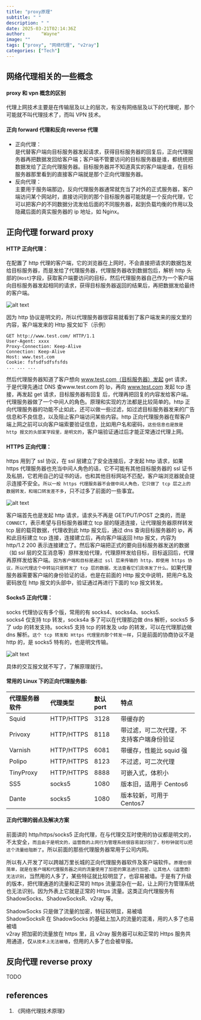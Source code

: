 ```yaml
---
title: "proxy原理"
subtitle: " "
description: " "
date: 2025-03-21T02:14:36Z
author:      "Wayne"
image: ""
tags: ["proxy", "网络代理", "v2ray"]
categories: ["Tech"]
---
```


## 网络代理相关的一些概念

#### proxy 和 vpn 概念的区别

代理上网技术主要是在传输层及以上的层次，有没有网络层及以下的代理呢，那个可能就不叫代理技术了，而叫 VPN 技术。

#### 正向 forward 代理和反向 reverse 代理

- 正向代理：  
  是代替客户端向目标服务器发起请求，获得目标服务器的回复后，正向代理服务器再把数据发回给客户端；客户端不管要访问的目标服务器是谁，都统统把数据发给了正向代理服务器。目标服务器并不知道真实的客户端是谁，在目标服务器那里看到的直接客户端就是那个正向代理服务器。
- 反向代理：  
  主要用于服务端那边，反向代理服务器通常就充当了对外的正式服务器，客户端访问某个网站时，直接访问到的那个目标服务器可能就是一个反向代理，它可以把客户的不同数据分流发给后面的不同服务器，起到负载均衡的作用以及隐藏后面的真实服务器的 ip 地址，如 Nginx。

## 正向代理 forward proxy

#### HTTP 正向代理：

在配置了 http 代理的客户端，它的浏览器在上网时，不会直接把请求的数据包发给目标服务器，而是发给了代理服务器，代理服务器收到数据包后，解析 http 头部的(`Host`)字段，获取客户端要访问的目标，然后代理服务器自己作为一个客户端向目标服务器发起相同的请求，获得目标服务器返回的结果后，再把数据发给最终的客户端。

![alt text](/img/image-29.png)

因为 http 协议是明文的，所以代理服务器很容易就看到了客户端发来的报文里的内容，客户端发来的 Http 报文如下（示例）

```
GET http://www.test.com/ HTTP/1.1
User-Agent: xxxx
Proxy-Connection: Keep-Alive
Connection: Keep-Alive
Host: www.test.com
Cookie: fsfsdfsdfsfsfds
... ... ...
```

然后代理服务器知道了客户想向 www.test.com（目标服务器）发起 get 请求，于是代理先通过 DNS 查www.test.com 的 Ip，再向 www.test.com 发起 tcp 连接，再发起 get 请求，目标服务器有回复
后，代理再把回复的内容发给客户端。代理服务器做了一个中间人的角色。原理和实现的方法都是比较简单的。http 正向代理服务器的功能不止如此，还可以做一些过滤，如过滤目标服务器发来的广告信息和不良信息，以及阻止客户端访问某些内容。http 正向代理服务器在帮客户端上网之前可以向客户端索要验证信息，比如用户名和密码，`这些信息也是放是 http 报文的头部某字段里，是明文的`，客户端验证通过后才能正常通过代理上网。

#### HTTPS 正向代理：

https 用到了 ssl 协议，在 ssl 层建立了安全连接后，才发起 http 请求，如果 https 代理服务器也充当中间人角色的话，它不可能有其他目标服务器的 ssl 证书及私钥，它若用自己的证书的话，也和其他目标网站不匹配，客户端浏览器就会提示连接不安全。`所以一般 https 代理服务器不会做中间人角色，它只做了 tcp 层之上的数据转发，和端口转发差不多`，只不过多了前面的一些事宜。

![alt text](/img/image-27.png)

客户端首先也是发起 http 请求，请求头不再是 GET/PUT/POST 之类的，而是 `CONNECT`，表示希望与目标服务器建立 tcp 层的隧道连接，让代理服务器原样转发 tcp 层的载荷数据，代理收到此 http 报文后，通过 dns 查询目标服务器的 ip，再和此目标建立 tcp 连接，连接建立后，再向客户端返回 http 报文，内容为 http/1.2 200 表示连接建立了。然后客户端把正式的要向目标服务器发送的数据（如 ssl 层的交互消息等）原样发给代理，代理原样发给目标，目标返回后，代理再原样发给客户端。`因为客户端和目标是通过 ssl 层来传输的 http，即使用 https 协议，所以代理这个中转站只是转发了 tcp 层的数据，无法查看它们具体发了什么。`如果代理服务器需要客户端的身份验证的话，也是在前面的 Http 报文中说明，把用户名及密码放在 http 报文的头部中，验证通过再进行下面的 tcp 报文转发。

#### Socks5 正向代理：

socks 代理协议有多个版，常用的有 socks4、socks4a、socks5.  
socks4 仅支持 tcp 转发，socks4a 多了可以在代理那边做 dns 解析，socks5 多了 udp 的转发支持。socks5 支持 tcp 的转发及 udp 的转发，可以在代理那边做 dns 解析。`这个 tcp 转发和 Https 代理里的那个转发一样`，只是前面的协商协议不是 http 的，是 socks5 特有的，也是明文传输。

![alt text](/img/image-28.png)

具体的交互报文就不写了，了解原理就行。

#### 常用的 Linux 下的正向代理服务器:

| 代理服务器软件 | 代理类型   | 默认 port | 特点                                     |
| :------------- | :--------- | :-------- | :--------------------------------------- |
| Squid          | HTTP/HTTPS | 3128      | 带缓存的                                 |
| Privoxy        | HTTP/HTTPS | 8118      | 带过滤，可二次代理，不支持客户端身份验证 |
| Varnish        | HTTP/HTTPS | 6081      | 带缓存，性能比 squid 强                  |
| Polipo         | HTTP/HTTPS | 8123      | 不过滤，可二次代理                       |
| TinyProxy      | HTTP/HTTPS | 8888      | 可嵌入式，体积小                         |
| SS5            | socks5     | 1080      | 版本旧，适用于 Centos6                   |
| Dante          | socks5     | 1080      | 版本较新，可用于 Centos7                 |

#### 正向代理的弱点及解决方案

前面讲的 http/https/socks5 正向代理，在与代理交互时使用的协议都是明文的，不太安全，`而且由于是明文的，运营商的上网行为管理系统很容易就识别了，秒秒钟就可以把这个流量给阻断了`。所以前面的那些代理服务器常用于公司内网。

所以有人开发了可以跨越万里长城的正向代理服务器软件及客户端软件。`原理也很简单，就是在客户端和代理服务器之间的流量使用了加密的算法进行加密，让其他人（运营商）无法识别`，当然用的人多了，某些特征就比较明显了，也容易被墙。于是有了升级的版本，把代理通道的流量和正常的 https 流量混杂在一起，让上网行为管理系统也无法识别。因为外表上它就是正常的 Https 流量。这类正向代理服务有 ShadowSocks、ShadowSocksR、v2ray 等。

ShadowSocks 只是做了流量的加密，特征较明显，易被墙  
ShadowSocksR 在 ShadowSocks 的基础上加入的流量的混淆，用的人多了也易被墙  
v2ray 把加密的流量放在 https 里，且 v2ray 服务器可以和正常的 Https 服务共用通道，仅`从技术上无法被墙`，但用的人多了也会被举报。

## 反向代理 reverse proxy

TODO

## references

1. 《网络代理技术原理》
